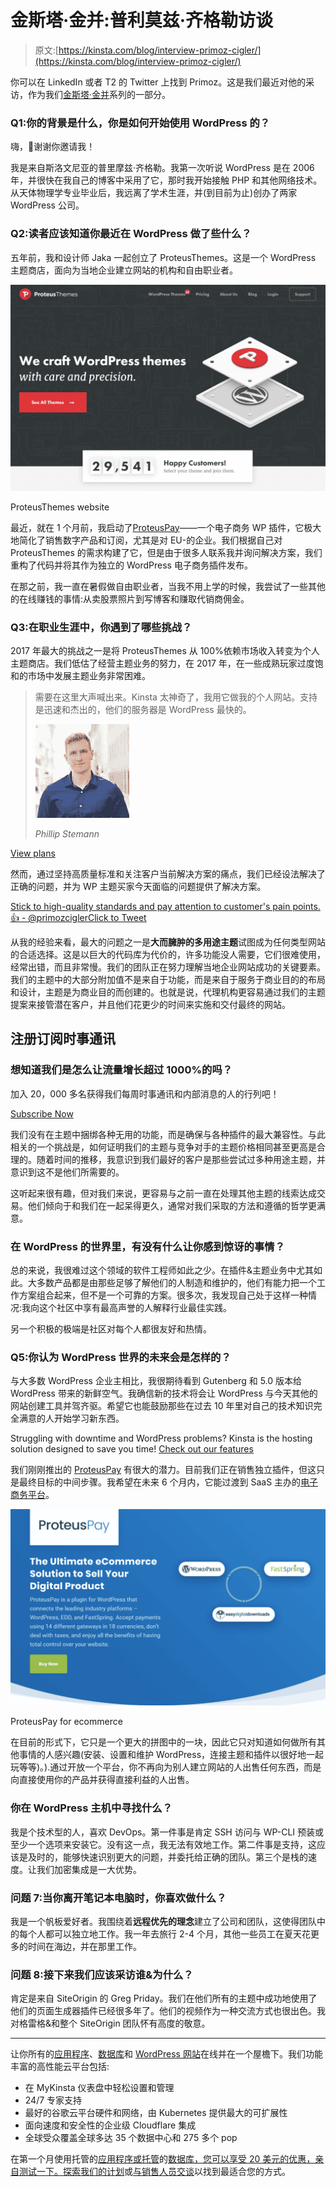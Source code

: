 # 金斯塔·金并:普利莫兹·齐格勒访谈

> 原文:[https://kinsta.com/blog/interview-primoz-cigler/](https://kinsta.com/blog/interview-primoz-cigler/)

你可以在 LinkedIn 或者 T2 的 Twitter 上找到 Primoz。这是我们最近对他的采访，作为我们[金斯塔·金并](https://kinsta.com/?post_type=post&s=kingpin)系列的一部分。

### Q1:你的背景是什么，你是如何开始使用 WordPress 的？

嗨，👋谢谢你邀请我！

我是来自斯洛文尼亚的普里摩兹·齐格勒。我第一次听说 WordPress 是在 2006 年，并很快在我自己的博客中采用了它，那时我开始接触 PHP 和其他网络技术。从天体物理学专业毕业后，我远离了学术生涯，并(到目前为止)创办了两家 WordPress 公司。


### Q2:读者应该知道你最近在 WordPress 做了些什么？

五年前，我和设计师 Jaka 一起创立了 ProteusThemes。这是一个 WordPress 主题商店，面向为当地企业建立网站的机构和自由职业者。

[![ProteusThemes website](img/362e555744a1b35799531180e19e2fc2.png)](https://www.proteusthemes.com/)

ProteusThemes website



最近，就在 1 个月前，我启动了[ProteusPay](https://proteuspay.com/)——一个电子商务 WP 插件，它极大地简化了销售数字产品和订阅，尤其是对 EU-的企业。我们根据自己对 ProteusThemes 的需求构建了它，但是由于很多人联系我并询问解决方案，我们重构了代码并将其作为独立的 WordPress 电子商务插件发布。

在那之前，我一直在暑假做自由职业者，当我不用上学的时候，我尝试了一些其他的在线赚钱的事情:从卖股票照片到写博客和赚取代销商佣金。


### Q3:在职业生涯中，你遇到了哪些挑战？

2017 年最大的挑战之一是将 ProteusThemes 从 100%依赖市场收入转变为个人主题商店。我们低估了经营主题业务的努力，在 2017 年，在一些成熟玩家过度饱和的市场中发展主题业务非常困难。





> 需要在这里大声喊出来。Kinsta 太神奇了，我用它做我的个人网站。支持是迅速和杰出的，他们的服务器是 WordPress 最快的。
> 
> <footer class="wp-block-kinsta-client-quote__footer">
> 
> ![A picture of Phillip Stemann looking into the camera wearing a blue button down shirt](img/12b77bdcd297e9bf069df2f3413ad833.png)
> 
> <cite class="wp-block-kinsta-client-quote__cite">Phillip Stemann</cite></footer>

[View plans](https://kinsta.com/plans/)

然而，通过坚持高质量标准和关注客户当前解决方案的痛点，我们已经设法解决了正确的问题，并为 WP 主题买家今天面临的问题提供了解决方案。

[Stick to high-quality standards and pay attention to customer's pain points. 👍 - @primozciglerClick to Tweet](https://twitter.com/intent/tweet?url=https%3A%2F%2Fbit.ly%2F2NPwH2n&via=kinsta&text=Stick+to+high-quality+standards+and+pay+attention+to+customer%27s+pain+points.+%F0%9F%91%8D+-+%40primozcigler)

从我的经验来看，最大的问题之一是**大而臃肿的多用途主题**试图成为任何类型网站的合适选择。这是以巨大的代码库为代价的，许多功能没人需要，它们很难使用，经常出错，而且非常慢。我们的团队正在努力理解当地企业网站成功的关键要素。我们的主题中的大部分附加值不是来自于功能，而是来自于服务于商业目的的布局和设计，主题是为商业目的而创建的。也就是说，代理机构更容易通过我们的主题提案来接管潜在客户，并且他们花更少的时间来实施和交付最终的网站。

 ## 注册订阅时事通讯



### 想知道我们是怎么让流量增长超过 1000%的吗？

加入 20，000 多名获得我们每周时事通讯和内部消息的人的行列吧！

[Subscribe Now](#newsletter)

我们没有在主题中捆绑各种无用的功能，而是确保与各种插件的最大兼容性。与此相关的一个挑战是，如何证明我们的主题与竞争对手的主题价格相同甚至更高是合理的。随着时间的推移，我意识到我们最好的客户是那些尝试过多种用途主题，并意识到这不是他们所需要的。

这听起来很有趣，但对我们来说，更容易与之前一直在处理其他主题的线索达成交易。他们倾向于和我们在一起呆得更久，通常对我们采取的方法和遵循的哲学更满意。


### 在 WordPress 的世界里，有没有什么让你感到惊讶的事情？

总的来说，我很难过这个领域的软件工程师如此之少。在插件&主题业务中尤其如此。大多数产品都是由那些足够了解他们的人制造和维护的，他们有能力把一个工作方案组合起来，但不是一个可靠的方案。很多次，我发现自己处于这样一种情况:我向这个社区中享有最高声誉的人解释行业最佳实践。

另一个积极的极端是社区对每个人都很友好和热情。

### Q5:你认为 WordPress 世界的未来会是怎样的？

与大多数 WordPress 企业主相比，我很期待看到 Gutenberg 和 5.0 版本给 WordPress 带来的新鲜空气。我确信新的技术将会让 WordPress 与今天其他的网站创建工具并驾齐驱。希望它也能鼓励那些在过去 10 年里对自己的技术知识完全满意的人开始学习新东西。

Struggling with downtime and WordPress problems? Kinsta is the hosting solution designed to save you time! [Check out our features](https://kinsta.com/features/)

我们刚刚推出的 [ProteusPay](https://proteuspay.com/) 有很大的潜力。目前我们正在销售独立插件，但这只是最终目标的中间步骤。我希望在未来 6 个月内，它能过渡到 SaaS 主办的[电子商务平台](https://kinsta.com/blog/ecommerce-platforms/)。

[![ProteusPay for ecommerce](img/a26f85eea3b087c3699bcf7bf7e2fc3d.png)](https://proteuspay.com/)

ProteusPay for ecommerce



在目前的形式下，它只是一个更大的拼图中的一块，因此它只对知道如何做所有其他事情的人感兴趣(安装、设置和维护 WordPress，连接主题和插件以很好地一起玩等等)。).通过开放一个平台，你不再向为别人建立网站的人出售任何东西，而是向直接使用你的产品并获得直接利益的人出售。

### 你在 WordPress 主机中寻找什么？

我是个技术型的人，喜欢 DevOps。第一件事是肯定 SSH 访问与 WP-CLI 预装或至少一个选项来安装它。没有这一点，我无法有效地工作。第二件事是支持，这应该是及时的，能够快速识别更大的问题，并委托给正确的团队。第三个是栈的速度。让我们加密集成是一大优势。

### 问题 7:当你离开笔记本电脑时，你喜欢做什么？

我是一个帆板爱好者。我围绕着**远程优先的理念**建立了公司和团队，这使得团队中的每个人都可以独立地工作。我一年去旅行 2-4 个月，其他一些员工在夏天花更多的时间在海边，并在那里工作。

### 问题 8:接下来我们应该采访谁&为什么？

肯定是来自 SiteOrigin 的 Greg Priday。我们在他们所有的主题中成功地使用了他们的页面生成器插件已经很多年了。他们的视频作为一种交流方式也很出色。我对格雷格&和整个 SiteOrigin 团队怀有高度的敬意。

* * *

让你所有的[应用程序](https://kinsta.com/application-hosting/)、[数据库](https://kinsta.com/database-hosting/)和 [WordPress 网站](https://kinsta.com/wordpress-hosting/)在线并在一个屋檐下。我们功能丰富的高性能云平台包括:

*   在 MyKinsta 仪表盘中轻松设置和管理
*   24/7 专家支持
*   最好的谷歌云平台硬件和网络，由 Kubernetes 提供最大的可扩展性
*   面向速度和安全性的企业级 Cloudflare 集成
*   全球受众覆盖全球多达 35 个数据中心和 275 多个 pop

在第一个月使用托管的[应用程序或托管](https://kinsta.com/application-hosting/)的[数据库，您可以享受 20 美元的优惠，亲自测试一下。探索我们的](https://kinsta.com/database-hosting/)[计划](https://kinsta.com/plans/)或[与销售人员交谈](https://kinsta.com/contact-us/)以找到最适合您的方式。